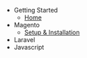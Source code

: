 - Getting Started
  - [Home](/)
- Magento
    - [Setup & Installation](/magento)
- Laravel
- Javascript
  